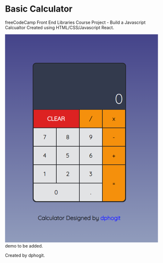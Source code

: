 # Basic Calculator

freeCodeCamp Front End Libraries Course Project - Build a Javascript Calcualtor
Created using HTML/CSS/Javascript React.

![screenshot](https://github.com/dphogit/javascipt-calculator/blob/main/picture.PNG "React Calculator")
demo to be added.

Created by dphogit.
